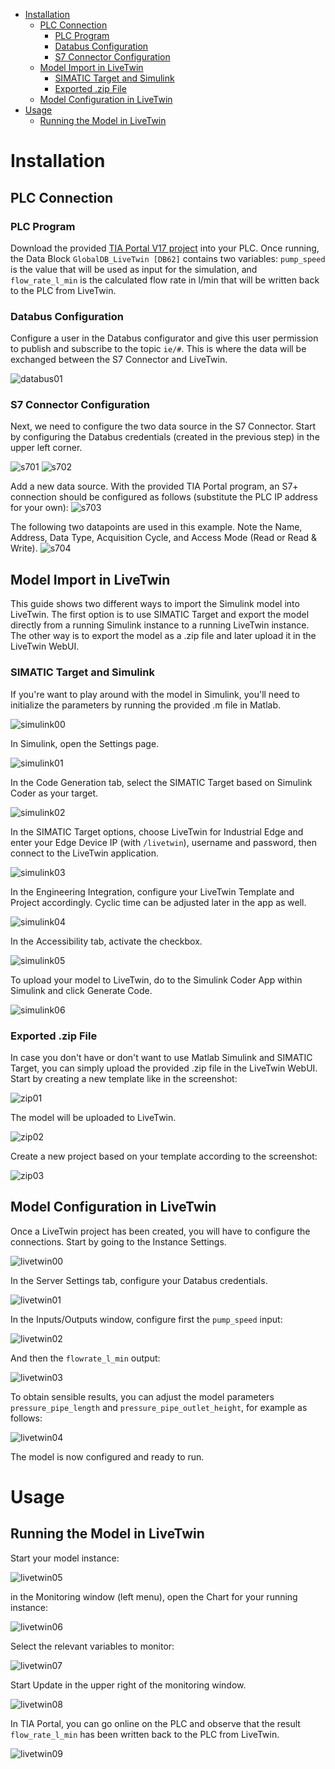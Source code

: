 - [Installation](#installation)
  - [PLC Connection](#plc-connection)
    - [PLC Program](#plc-program)
    - [Databus Configuration](#databus-configuration)
    - [S7 Connector Configuration](#s7-connector-configuration)
  - [Model Import in LiveTwin](#model-import-in-livetwin)
    - [SIMATIC Target and Simulink](#simatic-target-and-simulink)
    - [Exported .zip File](#exported-zip-file)
  - [Model Configuration in LiveTwin](#model-configuration-in-livetwin)
- [Usage](#usage)
  - [Running the Model in LiveTwin](#running-the-model-in-livetwin)
  

# Installation

## PLC Connection

### PLC Program

Download the provided [TIA Portal V17 project](src/LiveTwin_Pump.zap17) into your PLC. Once running, the Data Block `GlobalDB_LiveTwin [DB62]` contains two variables: `pump_speed` is the value that will be used as input for the simulation, and `flow_rate_l_min` is the calculated flow rate in l/min that will be written back to the PLC from LiveTwin.

### Databus Configuration

Configure a user in the Databus configurator and give this user permission to publish and subscribe to the topic `ie/#`. This is where the data will be exchanged between the S7 Connector and LiveTwin.

![databus01](/docs/graphics/databus_01.png)

### S7 Connector Configuration

Next, we need to configure the two data source in the S7 Connector. Start by configuring the Databus credentials (created in the previous step) in the upper left corner.

![s701](/docs/graphics/s7_01.png)
![s702](/docs/graphics/s7_02.png)

Add a new data source. With the provided TIA Portal program, an S7+ connection should be configured as follows (substitute the PLC IP address for your own):
![s703](/docs/graphics/s7_03.png)

The following two datapoints are used in this example. Note the Name, Address, Data Type, Acquisition Cycle, and Access Mode (Read or Read & Write).
![s704](/docs/graphics/s7_04.png)

## Model Import in LiveTwin

This guide shows two different ways to import the Simulink model into LiveTwin. The first option is to use SIMATIC Target and export the model directly from a running Simulink instance to a running LiveTwin instance. The other way is to export the model as a .zip file and later upload it in the LiveTwin WebUI.

### SIMATIC Target and Simulink

If you're want to play around with the model in Simulink, you'll need to initialize the parameters by running the provided .m file in Matlab.

![simulink00](/docs/graphics/simulink_00.png)

In Simulink, open the Settings page.

![simulink01](/docs/graphics/simulink_01.png)

In the Code Generation tab, select the SIMATIC Target based on Simulink Coder as your target.

![simulink02](/docs/graphics/simulink_02.png)

In the SIMATIC Target options, choose LiveTwin for Industrial Edge and enter your Edge Device IP (with `/livetwin`), username and password, then connect to the LiveTwin application.

![simulink03](/docs/graphics/simulink_03.png)

In the Engineering Integration, configure your LiveTwin Template and Project accordingly. Cyclic time can be adjusted later in the app as well.

![simulink04](/docs/graphics/simulink_04.png)

In the Accessibility tab, activate the checkbox.

![simulink05](/docs/graphics/simulink_05.png)

To upload your model to LiveTwin, do to the Simulink Coder App within Simulink and click Generate Code.

![simulink06](/docs/graphics/simulink_06.png)

### Exported .zip File

In case you don't have or don't want to use Matlab Simulink and SIMATIC Target, you can simply upload the provided .zip file in the LiveTwin WebUI. Start by creating a new template like in the screenshot:

![zip01](/docs/graphics/livetwin_zip_01.png)

The model will be uploaded to LiveTwin.

![zip02](/docs/graphics/livetwin_zip_02.png)

Create a new project based on your template according to the screenshot:

![zip03](/docs/graphics/livetwin_zip_03.png)

## Model Configuration in LiveTwin

Once a LiveTwin project has been created, you will have to configure the connections. Start by going to the Instance Settings.

![livetwin00](/docs/graphics/livetwin_settings_00.png)

In the Server Settings tab, configure your Databus credentials.

![livetwin01](/docs/graphics/livetwin_settings_01.png)

In the Inputs/Outputs window, configure first the `pump_speed` input:

![livetwin02](/docs/graphics/livetwin_settings_02.png)

And then the `flowrate_l_min` output:

![livetwin03](/docs/graphics/livetwin_settings_03.png)

To obtain sensible results, you can adjust the model parameters `pressure_pipe_length` and `pressure_pipe_outlet_height`, for example as follows:

![livetwin04](/docs/graphics/livetwin_settings_04.png)

The model is now configured and ready to run.

# Usage

## Running the Model in LiveTwin

Start your model instance:

![livetwin05](/docs/graphics/livetwin_settings_05.png)

in the Monitoring window (left menu), open the Chart for your running instance:

![livetwin06](/docs/graphics/livetwin_settings_06.png)

Select the relevant variables to monitor:

![livetwin07](/docs/graphics/livetwin_settings_07.png)

Start Update in the upper right of the monitoring window.

![livetwin08](/docs/graphics/livetwin_settings_08.png)

In TIA Portal, you can go online on the PLC and observe that the result `flow_rate_l_min` has been written back to the PLC from LiveTwin.

![livetwin09](/docs/graphics/livetwin_settings_09.png)
